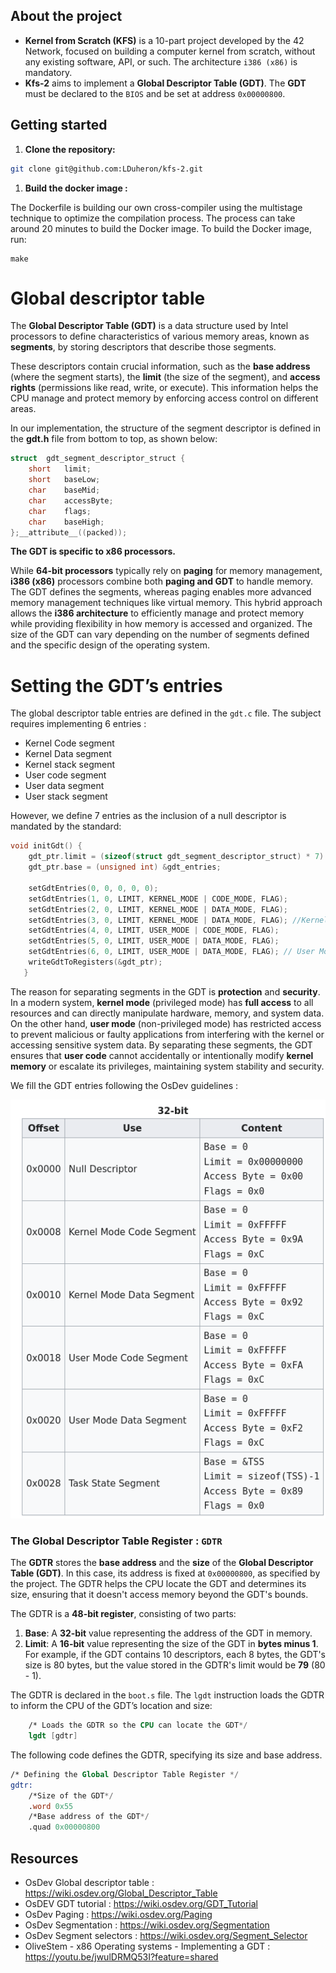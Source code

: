 ## **About the project**

- **Kernel from Scratch (KFS)** is a 10-part project developed by the 42 Network, focused on building a computer kernel from scratch, without any existing software, API, or such. The architecture `i386 (x86)` is mandatory.
- **Kfs-2** aims to implement a **Global Descriptor Table (GDT)**.  The **GDT** must be declared to the `BIOS` and be set at address `0x00000800`.

## Getting started

1. **Clone the repository:**

```bash
git clone git@github.com:LDuheron/kfs-2.git
```

1. **Build the docker image :**

The Dockerfile is building our own cross-compiler using the multistage technique to optimize the compilation process. The process can take around 20 minutes to build the Docker 
image. To build the Docker image, run:

```
make
```

# Global descriptor table

The **Global Descriptor Table (GDT)** is a data structure used by Intel processors to define characteristics of various memory areas, known as **segments**, by storing descriptors that describe those segments.

These descriptors contain crucial information, such as the **base address** (where the segment starts), the **limit** (the size of the segment), and **access rights** (permissions like read, write, or execute). This information helps the CPU manage and protect memory by enforcing access control on different areas.

In our implementation, the structure of the segment descriptor is defined in the **gdt.h** file from bottom to top, as shown below:

```c
struct  gdt_segment_descriptor_struct {
	short   limit;
	short   baseLow;
	char    baseMid;
	char    accessByte;
	char    flags;
	char    baseHigh;
};__attribute__((packed));
```

**The GDT is specific to x86 processors.**

While **64-bit processors** typically rely on **paging** for memory management, **i386 (x86)** processors combine both **paging and GDT** to handle memory. The GDT defines the segments, whereas paging enables more advanced memory management techniques like virtual memory. This hybrid approach allows the **i386 architecture** to efficiently manage and protect memory while providing flexibility in how memory is accessed and organized. The size of the GDT can vary depending on the number of segments defined and the specific design of the operating system.


# Setting the GDT’s entries

The global descriptor table entries are defined in the `gdt.c` file. The subject requires implementing 6 entries : 

- Kernel Code segment
- Kernel Data segment
- Kernel stack segment
- User code segment
- User data segment
- User stack segment

However, we define 7 entries as the inclusion of a null descriptor is mandated by the standard:

```c
void initGdt() {
	gdt_ptr.limit = (sizeof(struct gdt_segment_descriptor_struct) * 7) - 1;
	gdt_ptr.base = (unsigned int) &gdt_entries;

	setGdtEntries(0, 0, 0, 0, 0);
	setGdtEntries(1, 0, LIMIT, KERNEL_MODE | CODE_MODE, FLAG);
	setGdtEntries(2, 0, LIMIT, KERNEL_MODE | DATA_MODE, FLAG);
	setGdtEntries(3, 0, LIMIT, KERNEL_MODE | DATA_MODE, FLAG); //Kernel Mode Stack Segment
    setGdtEntries(4, 0, LIMIT, USER_MODE | CODE_MODE, FLAG);
    setGdtEntries(5, 0, LIMIT, USER_MODE | DATA_MODE, FLAG);
    setGdtEntries(6, 0, LIMIT, USER_MODE | DATA_MODE, FLAG); // User Mode Stack Segment
    writeGdtToRegisters(&gdt_ptr);
   }
```

The reason for separating segments in the GDT is **protection** and **security**. In a modern system, **kernel mode** (privileged mode) has **full access** to all resources and can directly manipulate hardware, memory, and system data. On the other hand, **user mode** (non-privileged mode) has restricted access to prevent malicious or faulty applications from interfering with the kernel or accessing sensitive system data. By separating these segments, the GDT ensures that **user code** cannot accidentally or intentionally modify **kernel memory** or escalate its privileges, maintaining system stability and security.

We fill the GDT entries following the OsDev guidelines :

![GDT Entries documentation](./img/32_bit_segment_content.png)

### The Global Descriptor Table Register :   `GDTR`

The **GDTR** stores the **base address** and the **size** of the **Global Descriptor Table (GDT)**. In this case, its address is fixed at `0x00000800`, as specified by the project. The GDTR helps the CPU locate the GDT and determines its size, ensuring that it doesn't access memory beyond the GDT's bounds.

The GDTR is a **48-bit register**, consisting of two parts:

1. **Base**: A **32-bit** value representing the address of the GDT in memory.
2. **Limit**: A **16-bit** value representing the size of the GDT in **bytes minus 1**. For example, if the GDT contains 10 descriptors, each 8 bytes, the GDT's size is 80 bytes, but the value stored in the GDTR's limit would be **79** (80 - 1).

The GDTR is declared in the `boot.s` file. The `lgdt` instruction loads the GDTR to inform the CPU of the GDT’s location and size:

```nasm
	/* Loads the GDTR so the CPU can locate the GDT*/
	lgdt [gdtr]
```

The following code defines the GDTR, specifying its size and base address.

```nasm
/* Defining the Global Descriptor Table Register */
gdtr:
	/*Size of the GDT*/
	.word 0x55
	/*Base address of the GDT*/
	.quad 0x00000800

```

## Resources

- OsDev Global descriptor table : https://wiki.osdev.org/Global_Descriptor_Table
- OsDEV GDT tutorial : https://wiki.osdev.org/GDT_Tutorial
- OsDev Paging : https://wiki.osdev.org/Paging
- OsDev Segmentation : https://wiki.osdev.org/Segmentation
- OsDev Segment selectors : https://wiki.osdev.org/Segment_Selector 
- OliveStem - x86 Operating systems - Implementing a GDT : https://youtu.be/jwulDRMQ53I?feature=shared
